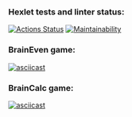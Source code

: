 ### Hexlet tests and linter status:
[![Actions Status](https://github.com/loopguard/frontend-project-44/workflows/hexlet-check/badge.svg)](https://github.com/loopguard/frontend-project-44/actions)
[![Maintainability](https://api.codeclimate.com/v1/badges/b080d21a5a7b0cc6ffe7/maintainability)](https://codeclimate.com/github/loopguard/frontend-project-44/maintainability)

### BrainEven game:
[![asciicast](https://asciinema.org/a/NwSet9bbgmNHVTHSF6Qh1WucT.svg)](https://asciinema.org/a/NwSet9bbgmNHVTHSF6Qh1WucT?loop=1&autoplay=1&speed=1.7)

### BrainCalc game:
[![asciicast](https://asciinema.org/a/SEKDf4H9Hb7YsxSzVCQTNyrK7.svg)](https://asciinema.org/a/SEKDf4H9Hb7YsxSzVCQTNyrK7?loop=1&autoplay=1&speed=1.7)
